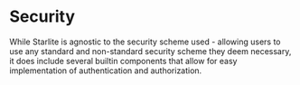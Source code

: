 # Security

While Starlite is agnostic to the security scheme used - allowing users to use any standard and non-standard security
scheme they deem necessary, it does include several builtin components that allow for easy implementation of
authentication and authorization.

